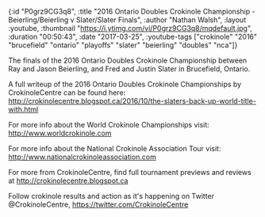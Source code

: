 {:id "P0grz9CG3q8",
 :title
 "2016 Ontario Doubles Crokinole Championship - Beierling/Beierling v Slater/Slater Finals",
 :author "Nathan Walsh",
 :layout :youtube,
 :thumbnail "https://i.ytimg.com/vi/P0grz9CG3q8/mqdefault.jpg",
 :duration "00:50:43",
 :date "2017-03-25",
 :youtube-tags
 ["crokinole"
  "2016"
  "brucefield"
  "ontario"
  "playoffs"
  "slater"
  "beierling"
  "doubles"
  "nca"]}


The finals of the 2016 Ontario Doubles Crokinole Championship between Ray and Jason Beierling, and Fred and Justin Slater in Brucefield, Ontario.

A full writeup of the 2016 Ontario Doubles Crokinole Championships by CrokinoleCentre can be found here: http://crokinolecentre.blogspot.ca/2016/10/the-slaters-back-up-world-title-with.html

For more info about the World Crokinole Championships visit: http://www.worldcrokinole.com

For more info about the National Crokinole Association Tour visit: http://www.nationalcrokinoleassociation.com

For more from CrokinoleCentre, find full tournament previews and reviews at http://crokinolecentre.blogspot.ca

Follow crokinole results and action as it's happening on Twitter @CrokinoleCentre, https://twitter.com/CrokinoleCentre
